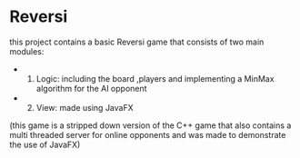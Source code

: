 # Reversi
this project contains a basic Reversi game that consists of two main modules:

* 1. Logic: including the board ,players and implementing a MinMax algorithm for the AI opponent

* 2. View: made using JavaFX

(this game is a stripped down version of the C++ game that also contains a multi threaded server 
for online opponents and was made to demonstrate the use of JavaFX)
